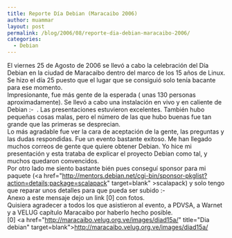 ```yaml
---
title: Reporte Día Debian (Maracaibo 2006)
author: muammar
layout: post
permalink: /blog/2006/08/reporte-dia-debian-maracaibo-2006/
categories:
  - Debian
---
```

El viernes 25 de Agosto de 2006 se llevó a cabo la celebración del Día Debian en la ciudad de Maracaibo dentro del marco de los 15 años de Linux. Se hizo el día 25 puesto que el lugar que se consiguió solo tenía bacante para ese momento.  
Impresionante, fue más gente de la esperada ( unas 130 personas aproximadamente). Se llevó a cabo una instalación en vivo y en caliente de Debian <img src="http://muammar.me/blog/wp-includes/images/smilies/simple-smile.png" alt=":-)" class="wp-smiley" style="height: 1em; max-height: 1em;" /> . Las presentaciones estuvieron excelentes. También hubo pequeñas cosas malas, pero el número de las que hubo buenas fue tan grande que las primeras se desprecian.  
Lo más agradable fue ver la cara de aceptación de la gente, las preguntas y las dudas respondidas. Fue un evento bastante exitoso. Me han llegado muchos correos de gente que quiere obtener Debian. Yo hice mi presentación y esta trataba de explicar el proyecto Debian como tal, y muchos quedaron convencidos.  
Por otro lado me siento bastante bién pues conseguí sponsor para mi paquete (<a href="http://mentors.debian.net/cgi-bin/sponsor-pkglist?action=details;package=scalapack" target=blank" >scalapack</a>) y solo tengo que reparar unos detalles para que pueda ser subido <img src="http://muammar.me/blog/wp-includes/images/smilies/simple-smile.png" alt=":-)" class="wp-smiley" style="height: 1em; max-height: 1em;" />  
Anexo a este mensaje dejo un link [0] con fotos.  
Quisiera agradecer a todos los que asistieron al evento, a PDVSA, a Warnet y a VELUG capítulo Maracaibo por haberlo hecho posible.  
[0] <a href="http://maracaibo.velug.org.ve/images/diad15a/" title="Dia debian" target=blank">http://maracaibo.velug.org.ve/images/diad15a/</a>